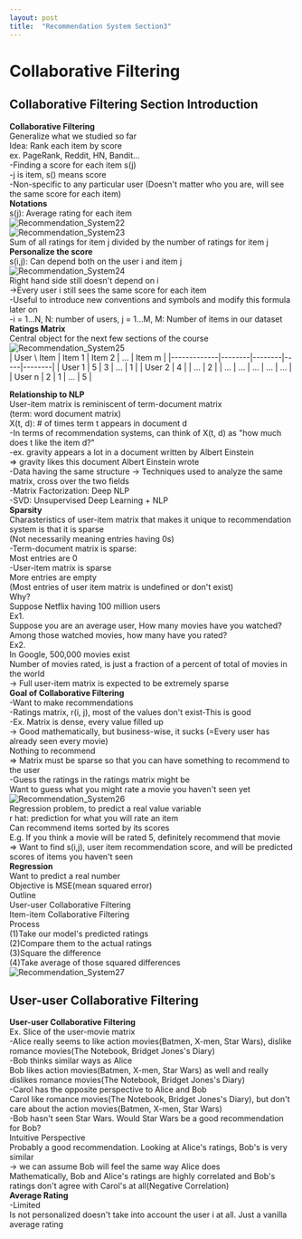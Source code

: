 ```yaml
---
layout: post
title:  "Recommendation System Section3"
---
```


# Collaborative Filtering
## Collaborative Filtering Section Introduction
**Collaborative Filtering** <br/>
Generalize what we studied so far <br/>
Idea: Rank each item by score <br/>
ex. PageRank, Reddit, HN, Bandit... <br/>
-Finding a score for each item s(j) <br/>
-j is item, s() means score <br/>
-Non-specific to any particular user (Doesn't matter who you are, will see the same score for each item) <br/>
**Notations** <br/>
s(j): Average rating for each item <br/>
![Recommendation_System22](https://github.com/growingpenguin/growingpenguin.github.io/assets/110277903/8b4d9165-f218-40d9-a74c-eea76d72c4d0) <br/>
![Recommendation_System23](https://github.com/growingpenguin/growingpenguin.github.io/assets/110277903/1e6d28e0-e5cd-45ba-b99f-b494e5a6b962) <br/>
Sum of all ratings for item j divided by the number of ratings for item j <br/>
**Personalize the score** <br/>
s(i,j): Can depend both on the user i and item j <br/>
![Recommendation_System24](https://github.com/growingpenguin/growingpenguin.github.io/assets/110277903/236215b9-6c43-4274-9387-103a6fa46bf1) <br/>
Right hand side still doesn't depend on i <br/>
->Every user i still sees the same score for each item <br/>
-Useful to introduce new conventions and symbols and modify this formula later on <br/>
-i = 1...N, N: number of users, j = 1...M, M: Number of items in our dataset <br/>
**Ratings Matrix** <br/>
Central object for the next few sections of the course <br/>
![Recommendation_System25](https://github.com/growingpenguin/growingpenguin.github.io/assets/110277903/1635d473-4daa-46b0-b36d-e765dbb37d50) <br/>
| User \ Item | Item 1 | Item 2 | ... | Item m |
|-------------|--------|--------|-----|--------|
| User 1      | 5      | 3      | ... | 1      |
| User 2      | 4      |        | ... | 2      |
| ...         | ...    | ...    | ... | ...    |
| User n      | 2      | 1      | ... | 5      | <br/>


**Relationship to NLP** <br/>
User-item matrix is reminiscent of term-document matrix <br/>
(term: word document matrix) <br/>
X(t, d): # of times term t appears in document d <br/>
-In terms of recommendation systems, can think of X(t, d) as "how much does t like the item d?" <br/>
-ex. gravity appears a lot in a document written by Albert Einstein <br/>
=> gravity likes this document Albert Einstein wrote <br/>
-Data having the same structure -> Techniques used to analyze the same matrix, cross over the two fields <br/>
-Matrix Factorization: Deep NLP <br/>
-SVD: Unsupervised Deep Learning + NLP <br/>
**Sparsity** <br/>
Charasteristics of user-item matrix that makes it unique to recommendation system is that it is sparse <br/>
(Not necessarily meaning entries having 0s) <br/>
-Term-document matrix is sparse: <br/>
Most entries are 0 <br/>
-User-item matrix is sparse <br/>
More entries are empty <br/>
(Most entries of user item matrix is undefined or don't exist) <br/>
Why? <br/>
Suppose Netflix having 100 million users <br/>
Ex1. <br/>
Suppose you are an average user, How many movies have you watched? <br/>
Among those watched movies, how many have you rated? <br/>
Ex2. <br/>
In Google, 500,000 movies exist <br/>
Number of movies rated, is just a fraction of a percent of total of movies in the world <br/>
-> Full user-item matrix is expected to be extremely sparse <br/>
**Goal of Collaborative Filtering** <br/>
-Want to make recommendations <br/>
-Ratings matrix, r(i, j), most of the values don't exist-This is good <br/>
-Ex. Matrix is dense, every value filled up <br/>
-> Good mathematically, but business-wise, it sucks (=Every user has already seen every movie) <br/>
Nothing to recommend <br/>
=> Matrix must be sparse so that you can have something to recommend to the user <br/>
-Guess the ratings in the ratings matrix might be <br/>
Want to guess what you might rate a movie you haven't seen yet <br/>
![Recommendation_System26](https://github.com/growingpenguin/growingpenguin.github.io/assets/110277903/21b926fe-75a1-4d43-9741-903378efe3cf) <br/>
Regression problem, to predict a real value variable <br/>
r hat: prediction for what you will rate an item <br/>
Can recommend items sorted by its scores <br/>
E.g. If you think a movie will be rated 5, definitely recommend that movie <br/>
=> Want to find s(i,j), user item recommendation score, and will be predicted scores of items you haven't seen <br/>
**Regression** <br/>
Want to predict a real number <br/>
Objective is MSE(mean squared error) <br/>
Outline <br/>
User-user Collaborative Filtering <br/>
Item-item Collaborative Filtering <br/>
Process <br/>
(1)Take our model's predicted ratings <br/>
(2)Compare them to the actual ratings <br/>
(3)Square the difference <br/>
(4)Take average of those squared differences <br/>
![Recommendation_System27](https://github.com/growingpenguin/growingpenguin.github.io/assets/110277903/1594e0b5-b5fc-4312-bd23-ead45e869beb) <br/>
## User-user Collaborative Filtering 
**User-user Collaborative Filtering** <br/>
Ex. Slice of the user-movie matrix <br/>
-Alice really seems to like action movies(Batmen, X-men, Star Wars), dislike romance movies(The Notebook, Bridget Jones's Diary) <br/>
-Bob thinks similar ways as Alice <br/>
Bob likes action movies(Batmen, X-men, Star Wars) as well and really dislikes romance movies(The Notebook, Bridget Jones's Diary) <br/>
-Carol has the opposite perspective to Alice and Bob <br/>
Carol like romance movies(The Notebook, Bridget Jones's Diary), but don't care about the action movies(Batmen, X-men, Star Wars) <br/>
-Bob hasn't seen Star Wars. Would Star Wars be a good recommendation for Bob? <br/>
Intuitive Perspective <br/>
Probably a good recommendation. Looking at Alice's ratings, Bob's is very similar <br/>
-> we can assume Bob will feel the same way Alice does <br/>
Mathematically, Bob and Alice's ratings are highly correlated and Bob's ratings don't agree with Carol's at all(Negative Correlation) <br/>
**Average Rating** <br/>
-Limited <br/>
Is not personalized doesn't take into account the user i at all. Just a vanilla average rating <br/>


